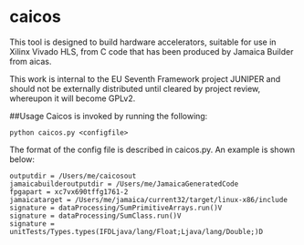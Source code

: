# caicos

This tool is designed to build hardware accelerators, suitable for use in Xilinx Vivado HLS, 
from C code that has been produced by Jamaica Builder from aicas.

This work is internal to the EU Seventh Framework project JUNIPER and should not be 
externally distributed until cleared by project review, whereupon it will become GPLv2.

##Usage
Caicos is invoked by running the following:

	python caicos.py <configfile>

The format of the config file is described in caicos.py. An example is shown below:

	outputdir = /Users/me/caicosout
	jamaicabuilderoutputdir = /Users/me/JamaicaGeneratedCode
	fpgapart = xc7vx690tffg1761-2
	jamaicatarget = /Users/me/jamaica/current32/target/linux-x86/include
	signature = dataProcessing/SumPrimitiveArrays.run()V
	signature = dataProcessing/SumClass.run()V
	signature = unitTests/Types.types(IFDLjava/lang/Float;Ljava/lang/Double;)D
